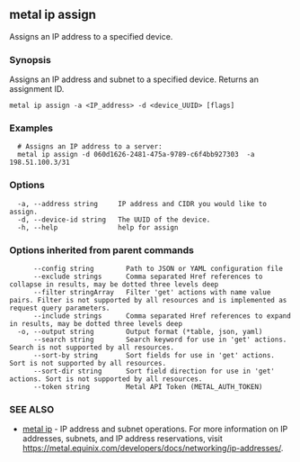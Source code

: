 ## metal ip assign

Assigns an IP address to a specified device.

### Synopsis

Assigns an IP address and subnet to a specified device. Returns an assignment ID.

```
metal ip assign -a <IP_address> -d <device_UUID> [flags]
```

### Examples

```
  # Assigns an IP address to a server:
  metal ip assign -d 060d1626-2481-475a-9789-c6f4bb927303  -a 198.51.100.3/31
```

### Options

```
  -a, --address string     IP address and CIDR you would like to assign.
  -d, --device-id string   The UUID of the device.
  -h, --help               help for assign
```

### Options inherited from parent commands

```
      --config string        Path to JSON or YAML configuration file
      --exclude strings      Comma separated Href references to collapse in results, may be dotted three levels deep
      --filter stringArray   Filter 'get' actions with name value pairs. Filter is not supported by all resources and is implemented as request query parameters.
      --include strings      Comma separated Href references to expand in results, may be dotted three levels deep
  -o, --output string        Output format (*table, json, yaml)
      --search string        Search keyword for use in 'get' actions. Search is not supported by all resources.
      --sort-by string       Sort fields for use in 'get' actions. Sort is not supported by all resources.
      --sort-dir string      Sort field direction for use in 'get' actions. Sort is not supported by all resources.
      --token string         Metal API Token (METAL_AUTH_TOKEN)
```

### SEE ALSO

* [metal ip](metal_ip.md)	 - IP address and subnet operations. For more information on IP addresses, subnets, and IP address reservations, visit https://metal.equinix.com/developers/docs/networking/ip-addresses/.

